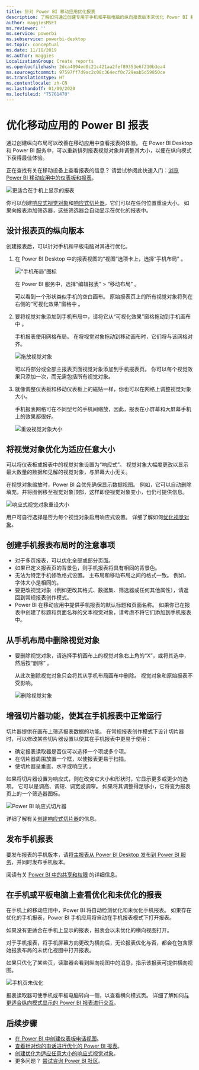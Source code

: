 ```yaml
---
title: 针对 Power BI 移动应用优化报表
description: 了解如何通过创建专用于手机和平板电脑的纵向报表版本来优化 Power BI 移动应用的报表页。
author: maggiesMSFT
ms.reviewer: ''
ms.service: powerbi
ms.subservice: powerbi-desktop
ms.topic: conceptual
ms.date: 11/18/2019
ms.author: maggies
LocalizationGroup: Create reports
ms.openlocfilehash: 2dca4094ed0c21c421aa2fef89353e6f210b3ea4
ms.sourcegitcommit: 97597ff7d9ac2c08c364ecf0c729eab5d59850ce
ms.translationtype: HT
ms.contentlocale: zh-CN
ms.lasthandoff: 01/09/2020
ms.locfileid: "75761470"
---
```

# <a name="optimize-power-bi-reports-for-the-mobile-app"></a>优化移动应用的 Power BI 报表
通过创建纵向布局可以改善在移动应用中查看报表的体验。 在 Power BI Desktop 和 Power BI 服务中，可以重新排列报表视觉对象并调整其大小，以便在纵向模式下获得最佳体验。  

正在查找有关在移动设备上查看报表的信息？ 请尝试参阅此快速入门：[浏览 Power BI 移动应用中的仪表板和报表](consumer/mobile/mobile-apps-quickstart-view-dashboard-report.md)。

![更适合在手机上显示的报表](media/desktop-create-phone-report/desktop-create-phone-report-1.png)

你可以创建[响应式视觉对象](#optimize-a-visual-for-any-size)和[响应式切片器](#enhance-slicers-to-work-well-in-phone-reports)，它们可以在任何位置重设大小。 如果向报表添加筛选器，这些筛选器会自动显示在优化的报表中。

## <a name="lay-out-a-portrait-version-of-a-report-page"></a>设计报表页的纵向版本

创建报表后，可以针对手机和平板电脑对其进行优化。

1. 在 Power BI Desktop 中的报表视图的“视图”选项卡上，选择“手机布局”    。  
   
    ![“手机布局”图标](media/desktop-create-phone-report/desktop-create-phone-report-3.png)
   
    在 Power BI 服务中，选择“编辑报表” > “移动布局”   。

    可以看到一个形状类似手机的空白画布。 原始报表页上的所有视觉对象将列在右侧的“可视化效果”窗格中  。

1. 要将视觉对象添加到手机布局中，请将它从“可视化效果”窗格拖动到手机画布中  。
   
    手机报表使用网格布局。 在将视觉对象拖动到移动画布时，它们将与该网格对齐。
   
    ![拖放视觉对象](media/desktop-create-phone-report/desktop-create-phone-report-4.gif)
   
    可以将部分或全部主报表页面视觉对象添加到手机报表页。 你可以每个视觉效果只添加一次，而无需包括所有视觉对象。

1. 就像调整仪表板和移动仪表板上的磁贴一样，你也可以在网格上调整视觉对象大小。
   
   手机报表网格可在不同型号的手机间缩放，因此，报表在小屏幕和大屏幕手机上的效果都很好。
   
   ![重设视觉对象大小](media/desktop-create-phone-report/desktop-create-phone-report-5.gif)

## <a name="optimize-a-visual-for-any-size"></a>将视觉对象优化为适应任意大小
可以将仪表板或报表中的视觉对象设置为“响应式”。  视觉对象大幅度更改以显示最大数量的数据和见解的视觉对象，与屏幕大小无关。 

在视觉对象缩放时，Power BI 会优先确保显示数据视图。 例如，它可以自动删除填充，并将图例移至视觉对象顶部，这样即便视觉对象变小，也仍可提供信息。

![响应式视觉对象重设大小](media/desktop-create-phone-report/desktop-create-phone-report-6.gif)

用户可自行选择是否为每个视觉对象启用响应式设置。 详细了解如何[优化视觉对象](visuals/desktop-create-responsive-visuals.md)。

## <a name="considerations-when-creating-phone-report-layouts"></a>创建手机报表布局时的注意事项
* 对于多页报表，可以优化全部或部分页面。 
* 如果已定义报表页的背景色，则手机报表将具有相同的背景色。
* 无法为特定手机修改格式设置。 主布局和移动布局之间的格式一致。 例如，字体大小是相同的。
* 要更改视觉对象（例如更改其格式、数据集、筛选器或任何其他属性），请返回到常规报表创作模式。
* Power BI 在移动应用中提供手机报表的默认标题和页面名称。 如果你已在报表中创建了标题和页面名称的文本视觉对象，请考虑不将它们添加到手机报表中。     

## <a name="remove-a-visual-from-the-phone-layout"></a>从手机布局中删除视觉对象
* 要删除视觉对象，请选择手机画布上的视觉对象右上角的“X”，或将其选中，然后按“删除”   。
  
   从此次删除视觉对象只会将其从手机布局画布中删除。 视觉对象和原始报表不受影响。
  
   ![删除视觉对象](media/desktop-create-phone-report/desktop-create-phone-report-7.gif)

## <a name="enhance-slicers-to-work-well-in-phone-reports"></a>增强切片器功能，使其在手机报表中正常运行
切片器提供在画布上筛选报表数据的功能。 在常规报表创作模式下设计切片器时，可以修改某些切片器设置以使其在手机报表中更易于使用：

* 确定报表读取器是否仅可以选择一个项或多个项。
* 在切片器周围放置一个框，以使报表更易于扫描。
* 使切片器呈垂直、水平或响应式  。 

如果将切片器设置为响应式，则在改变它大小和形状时，它显示更多或更少的选项。 它可以是调高、调短、调宽或调窄。 如果将其调整得足够小，它将变为报表页上的一个筛选器图标。 

![Power BI 响应式切片器](media/desktop-create-phone-report/desktop-create-phone-report-8.png)

详细了解有关[创建响应式切片器](power-bi-slicer-filter-responsive.md)的信息。

## <a name="publish-a-phone-report"></a>发布手机报表
要发布报表的手机版本，请[将主报表从 Power BI Desktop 发布到 Power BI 服务](desktop-upload-desktop-files.md)，并同时发布手机版本。
  
阅读有关 [Power BI 中的共享和权限](service-how-to-collaborate-distribute-dashboards-reports.md) 的详细信息。

## <a name="view-optimized-and-unoptimized-reports-on-a-phone-or-tablet"></a>在手机或平板电脑上查看优化和未优化的报表
在手机上的移动应用中，Power BI 将自动检测优化和未优化手机报表。 如果存在优化的手机报表，Power BI 手机应用将自动在手机报表模式下打开报表。

如果没有更适合在手机上显示的报表，报表会以未优化的横向视图打开。  

对于手机报表，将手机屏幕方向更改为横向后，无论报表优化与否，都会在包含原始报表布局的未优化视图中打开报表。

如果只优化了某些页，读取器会看到纵向视图中的消息，指示该报表可提供横向视图。

![手机页未优化](media/desktop-create-phone-report/desktop-create-phone-report-9.png)

报表读取器可使手机或平板电脑转向一侧，以查看横向模式页。 详细了解如何[与更适合纵向模式显示的 Power BI 报表进行交互](consumer/mobile/mobile-apps-view-phone-report.md)。

## <a name="next-steps"></a>后续步骤
* [在 Power BI 中创建仪表板电话视图](service-create-dashboard-mobile-phone-view.md)。
* [查看针对你的电话进行优化的 Power BI 报表](consumer/mobile/mobile-apps-view-phone-report.md)。
* [创建优化为适应任意大小的响应式视觉对象](visuals/desktop-create-responsive-visuals.md)。
* 更多问题？ [尝试咨询 Power BI 社区](https://community.powerbi.com/)。

